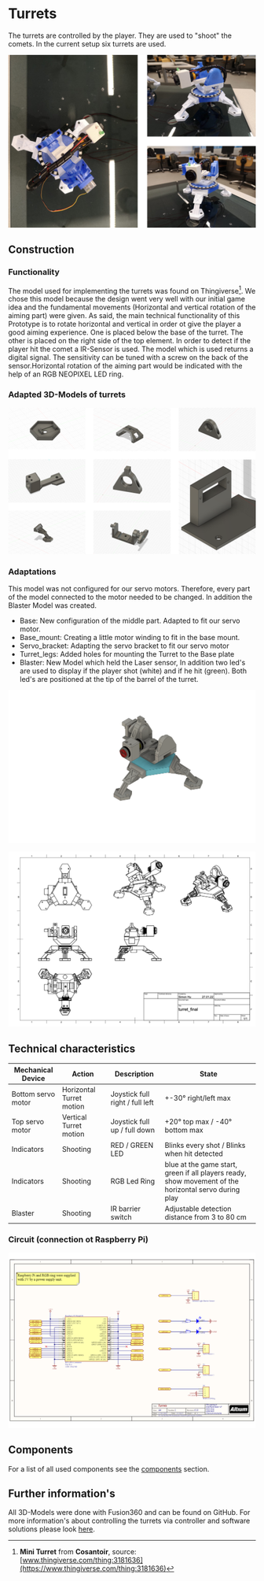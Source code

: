 
# Turrets

The turrets are controlled by the player. They are used to "shoot" the comets. In the current setup six turrets are used.

![Turret from different views](pictures/turret.png)


## Construction

### Functionality

The model used for implementing the turrets was found on Thingiverse[^1]. We chose this model because the design went very well with our initial game idea and the fundamental movements (Horizontal and vertical rotation of the aiming part) were given. As said, the main technical functionality of this Prototype is to rotate horizontal and vertical in order ot give the player a good aiming experience. One is placed below the base of the turret. The other is placed on the right side of the top element. In order to detect if the player hit the comet a IR-Sensor is used. The model which is used returns a digital signal. The sensitivity can be tuned with a screw on the back of the sensor.Horizontal rotation of the aiming part would be indicated with the help of an RGB NEOPIXEL LED ring.

### Adapted 3D-Models of turrets

![CAD models of all turret parts](models/turrets/turret_models_grid.png)
### Adaptations

This model was not configured for our servo motors. Therefore, every part of the model connected to the motor needed to be changed. In addition the Blaster Model was created.

- Base: New configuration of the middle part. Adapted to fit our servo motor.
- Base_mount: Creating a little motor winding to fit in the base mount.
- Servo_bracket: Adapting the servo bracket to fit our servo motor
- Turret_legs: Added holes for mounting the Turret to the Base plate
- Blaster: New Model which held the Laser sensor, In addition two led's are used to display if the player shot (white) and if he hit (green). Both led's are positioned at the tip of the barrel of the turret.

![CAD model of the turret](models/turrets/turret_final.png)

![CAD Sketch of the turret](models/turrets/turret_final_sketch.png)

## Technical characteristics

| Mechanical Device  | Action                   | Description                     | State                                                                                                 |
| ------------------ | ------------------------ | ------------------------------- | ----------------------------------------------------------------------------------------------------- |
| Bottom servo motor | Horizontal Turret motion | Joystick full right / full left | +-30° right/left max                                                                                  |
| Top servo motor    | Vertical Turret motion   | Joystick full up / full down    | +20° top max / -40° bottom max                                                                        |
| Indicators         | Shooting                 | RED / GREEN LED                 | Blinks every shot / Blinks when hit detected                                                          |
| Indicators         | Shooting                 | RGB Led Ring                    | blue at the game start, green if all players ready, show movement of the horizontal servo during play |
| Blaster            | Shooting                 | IR barrier switch               | Adjustable detection distance from 3 to 80 cm                                                         |

### Circuit (connection ot Raspberry Pi)

![Turrets circuit](circuit/turret.png)

## Components

For a list of all used components see the [components](components.md) section.

## Further information's

All 3D-Models were done with Fusion360 and can be found on GitHub.
For more information's about controlling the turrets via controller and software solutions please look [here](https://4d-game.github.io/Controller/code-references/hardware/servo/).


[^1]: **Mini Turret** from **Cosantoir**, source: [www.thingiverse.com/thing:3181636](https://www.thingiverse.com/thing:3181636)